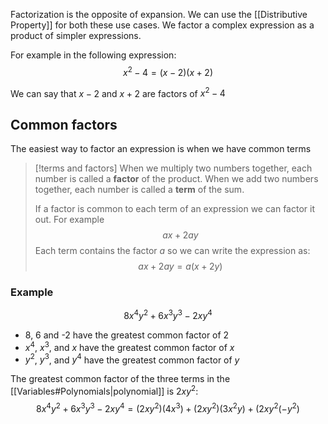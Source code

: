 Factorization is the opposite of expansion. We can use the [[Distributive Property]] for both these use cases. We factor a complex expression as a product of simpler expressions.

For example in the following expression:
$$x^2-4=(x-2)(x+2)$$

We can say that $x-2$ and $x+2$ are factors of $x^2-4$

## Common factors

The easiest way to factor an expression is when we have common terms

> [!terms and factors]
> When we multiply two numbers together, each number is called a **factor** of the product. When we add two numbers together, each number is called a **term** of the sum.
> 
> If a factor is common to each term of an expression we can factor it out. For example
> $$ax+2ay$$
> Each term contains the factor $a$ so we can write the expression as:
> $$ax+2ay = a(x+2y)$$

### Example
$$8x^4y^2+6x^3y^3-2xy^4$$
- 8, 6 and -2 have the greatest common factor of 2
- $x^4$,  $x^3$, and $x$ have the greatest common factor of $x$
- $y^2$, $y^3$, and $y^4$ have the greatest common factor of $y$

The greatest common factor of the three terms in the [[Variables#Polynomials|polynomial]] is $2xy^2$:
$$8x^4y^2+6x^3y^3-2xy^4 = (2xy^2)(4x^3)+(2xy^2)(3x^2y)+(2xy^2(-y^2)$$